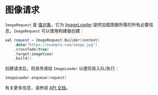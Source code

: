 # 图像请求

`ImageRequest` 是 [值对象](https://publicobject.com/2019/06/10/value-objects-service-objects-and-glue/)，它为 [ImageLoader](image_loaders.md) 提供加载图像所需的所有必要信息。`ImageRequest` 可以使用构建器创建：

```kotlin
val request = ImageRequest.Builder(context)
    .data("https://example.com/image.jpg")
    .crossfade(true)
    .target(imageView)
    .build()
```

创建请求后，将其传递给 `ImageLoader` 以便将其入队/执行：

```kotlin
imageLoader.enqueue(request)
```

有关更多信息，请参阅 [API 文档](/coil/api/coil-core/coil3.request/-image-request/)。
